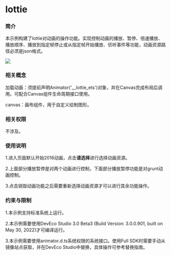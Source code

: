 # lottie

### 简介

本示例构建了lottie对动画的操作功能。实现控制动画的播放、暂停、倍速播放、播放顺序、播放到指定帧停止或从指定帧开始播放、侦听事件等功能，动画资源路径必须是json格式。

![](./screenshot/device/main.png)

### 相关概念

加载动画：须提前声明Animator('__lottie_ets')对象，并在Canvas完成布局后调用。可配合Canvas组件生命周期接口使用。

canvas：画布组件，用于自定义绘制图形。

### 相关权限

不涉及。

### 使用说明

1.进入页面默认开始2016动画，点击**请选择**进行选择动画资源。

2.上面部分播放暂停是对两个动画进行控制，下面部分播放暂停功能是对grunt动画控制。

3.点击销毁动画功能之后需要重新选择动画资源才可以进行其余功能操作。

### 约束与限制

1.本示例支持标准系统上运行。

2.本示例需要使用DevEco Studio 3.0 Beta3 (Build Version: 3.0.0.901, built on May 30, 2022)才可编译运行。

3.本示例需要使用animator.d.ts系统权限的系统接口。使用Full SDK时需要手动从镜像站点获取，并在DevEco Studio中替换，具体操作可参考替换指南。